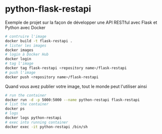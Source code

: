 # python-flask-restapi

Exemple de projet sur la façon de développer une API RESTful avec Flask et Python avec Docker

```bash
# contruire l'image
docker build -t flask-restapi .
# lister les images
docker images
# login à Docker Hub
docker login
# tag l'image
docker tag flask-restapi <repository name>/flask-restapi
# push l'image
docker push <repository name>/flask-restapi
```

Quand vous avez publier votre image, tout le monde peut l'utiliser ainsi

```bash
# run the container
docker run -d -p 5000:5000 --name python-restapi flask-restapi
# list the container
docker ps
# logs
docker logs python-restapi
# exec into running container
docker exec -it python-restapi /bin/sh
```